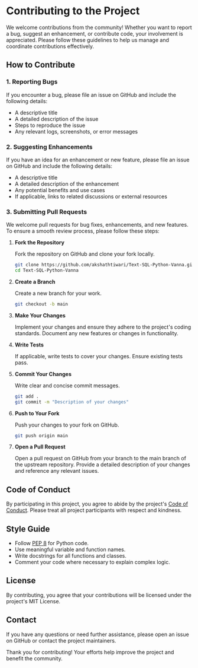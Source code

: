# Contributing to the Project

We welcome contributions from the community! Whether you want to report a bug, suggest an enhancement, or contribute code, your involvement is appreciated. Please follow these guidelines to help us manage and coordinate contributions effectively.

## How to Contribute

### 1. Reporting Bugs

If you encounter a bug, please file an issue on GitHub and include the following details:

- A descriptive title
- A detailed description of the issue
- Steps to reproduce the issue
- Any relevant logs, screenshots, or error messages

### 2. Suggesting Enhancements

If you have an idea for an enhancement or new feature, please file an issue on GitHub and include the following details:

- A descriptive title
- A detailed description of the enhancement
- Any potential benefits and use cases
- If applicable, links to related discussions or external resources

### 3. Submitting Pull Requests

We welcome pull requests for bug fixes, enhancements, and new features. To ensure a smooth review process, please follow these steps:

1. **Fork the Repository**

   Fork the repository on GitHub and clone your fork locally.

   ```bash
   git clone https://github.com/akshathtiwari/Text-SQL-Python-Vanna.git
   cd Text-SQL-Python-Vanna
   ```

2. **Create a Branch**

   Create a new branch for your work.

   ```bash
   git checkout -b main
   ```

3. **Make Your Changes**

   Implement your changes and ensure they adhere to the project's coding standards. Document any new features or changes in functionality.

4. **Write Tests**

   If applicable, write tests to cover your changes. Ensure existing tests pass.

5. **Commit Your Changes**

   Write clear and concise commit messages.

   ```bash
   git add .
   git commit -m "Description of your changes"
   ```

6. **Push to Your Fork**

   Push your changes to your fork on GitHub.

   ```bash
   git push origin main
   ```

7. **Open a Pull Request**

   Open a pull request on GitHub from your branch to the main branch of the upstream repository. Provide a detailed description of your changes and reference any relevant issues.

## Code of Conduct

By participating in this project, you agree to abide by the project's [Code of Conduct](CODE_OF_CONDUCT.md). Please treat all project participants with respect and kindness.

## Style Guide

- Follow [PEP 8](https://www.python.org/dev/peps/pep-0008/) for Python code.
- Use meaningful variable and function names.
- Write docstrings for all functions and classes.
- Comment your code where necessary to explain complex logic.

## License

By contributing, you agree that your contributions will be licensed under the project's MIT License.

## Contact

If you have any questions or need further assistance, please open an issue on GitHub or contact the project maintainers.

Thank you for contributing! Your efforts help improve the project and benefit the community.